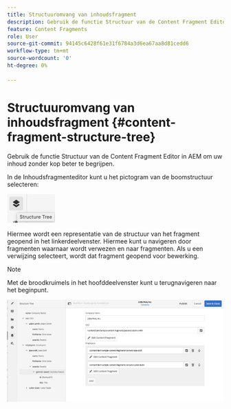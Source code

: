 ```yaml
---
title: Structuuromvang van inhoudsfragment
description: Gebruik de functie Structuur van de Content Fragment Editor in AEM om uw inhoud zonder kop beter te begrijpen.
feature: Content Fragments
role: User
source-git-commit: 94145c6428f61e31f6784a3d6ea67aa8d81cedd6
workflow-type: tm+mt
source-wordcount: '0'
ht-degree: 0%

---
```


# Structuuromvang van inhoudsfragment {#content-fragment-structure-tree}

Gebruik de functie Structuur van de Content Fragment Editor in AEM om uw inhoud zonder kop beter te begrijpen.

In de Inhoudsfragmenteditor kunt u het pictogram van de boomstructuur selecteren:

![Structuuromvang van inhoudsfragment](assets/cfm-structuretree-01.png)

Hiermee wordt een representatie van de structuur van het fragment geopend in het linkerdeelvenster. Hiermee kunt u navigeren door fragmenten waarnaar wordt verwezen en naar fragmenten. Als u een verwijzing selecteert, wordt dat fragment geopend voor bewerking.

>[!NOTE]
>
>Met de broodkruimels in het hoofddeelvenster kunt u terugnavigeren naar het beginpunt.

![Structuuromvang van inhoudsfragment](assets/cfm-structuretree-02.png)
